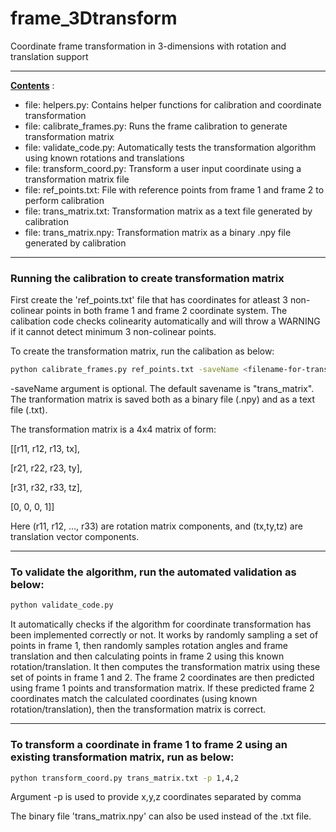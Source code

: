 # frame_3Dtransform
Coordinate frame transformation in 3-dimensions with rotation and translation support

<hr />

<ins> **Contents**</ins> :
- file: helpers.py: Contains helper functions for calibration and coordinate transformation
- file: calibrate_frames.py: Runs the frame calibration to generate transformation matrix
- file: validate_code.py: Automatically tests the transformation algorithm using known rotations and translations
- file: transform_coord.py: Transform a user input coordinate using a transformation matrix file
- file: ref_points.txt: File with reference points from frame 1 and frame 2 to perform calibration
- file: trans_matrix.txt: Transformation matrix as a text file generated by calibration
- file: trans_matrix.npy: Transformation matrix as a binary .npy file generated by calibration

<hr />

### Running the calibration to create transformation matrix

First create the 'ref_points.txt' file that has coordinates for atleast 3 non-colinear points in both frame 1 and frame 2 coordinate system.
The calibation code checks colinearity automatically and will throw a WARNING if it cannot detect minimum 3 non-colinear points.

To create the transformation matrix, run the calibation as below:

```bash
python calibrate_frames.py ref_points.txt -saveName <filename-for-trans-matrix>
```

-saveName argument is optional. The default savename is "trans_matrix". The tranformation matrix is saved both as a binary file (.npy) and as a text file (.txt).

The transformation matrix is a 4x4 matrix of form:

[[r11, r12, r13, tx],

[r21, r22, r23, ty],

[r31, r32, r33, tz],

[0,   0,   0,   1]]

Here (r11, r12, ..., r33) are rotation matrix components, and (tx,ty,tz) are translation vector components.

<hr />

### To validate the algorithm, run the automated validation as below:
```bash
python validate_code.py
```
It automatically checks if the algorithm for coordinate transformation has been implemented correctly or not. It works by randomly sampling a set of points in frame 1, then randomly samples rotation angles and frame translation and then calculating points in frame 2 using this known rotation/translation. It then computes the transformation matrix using these set of points in frame 1 and 2. The frame 2 coordinates are then predicted using frame 1 points and transformation matrix. If these predicted frame 2 coordinates match the calculated coordinates (using known rotation/translation), then the transformation matrix is correct.

<hr />

### To transform a coordinate in frame 1 to frame 2 using an existing transformation matrix, run as below:

```bash
python transform_coord.py trans_matrix.txt -p 1,4,2
```

Argument -p is used to provide x,y,z coordinates separated by comma

The binary file 'trans_matrix.npy' can also be used instead of the .txt file.